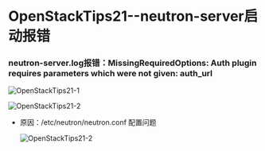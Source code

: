 # OpenStackTips21--neutron-server启动报错

### neutron-server.log报错：MissingRequiredOptions: Auth plugin requires parameters which were not given: auth_url

![OpenStackTips21-1](E:\Notes\OpenStack\OpenStackTips21-1.png)

![OpenStackTips21-2](E:\Notes\OpenStack\OpenStackTips21-2.png)

+ 原因：/etc/neutron/neutron.conf 配置问题

  ![OpenStackTips21-2](E:\Notes\OpenStack\OpenStackTips21-3.png)

  